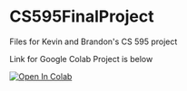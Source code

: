 # CS595FinalProject
Files for Kevin and Brandon's CS 595 project

Link for Google Colab Project is below

[![Open In Colab](https://colab.research.google.com/assets/colab-badge.svg)](https://colab.research.google.com/drive/1qMEyzWUI9cuMD42ISZ_aOM-44x1cDG7V#scrollTo=5PMuBuV1_mrC)
